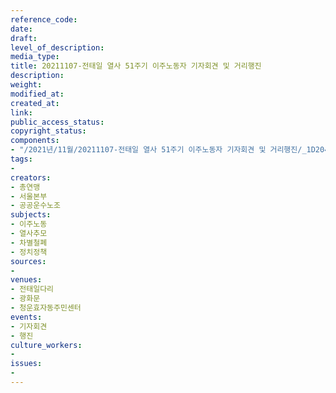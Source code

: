 ```yaml
---
reference_code: 
date: 
draft: 
level_of_description: 
media_type: 
title: 20211107-전태일 열사 51주기 이주노동자 기자회견 및 거리행진
description: 
weight: 
modified_at: 
created_at: 
link: 
public_access_status: 
copyright_status: 
components:
- "/2021년/11월/20211107-전태일 열사 51주기 이주노동자 기자회견 및 거리행진/_1D20426.jpg"
tags:
- 
creators:
- 총연맹
- 서울본부
- 공공운수노조
subjects:
- 이주노동
- 열사추모
- 차별철폐
- 정치정책
sources:
- 
venues:
- 전태일다리
- 광화문
- 청운효자동주민센터
events:
- 기자회견
- 행진
culture_workers:
- 
issues:
- 
---
```

